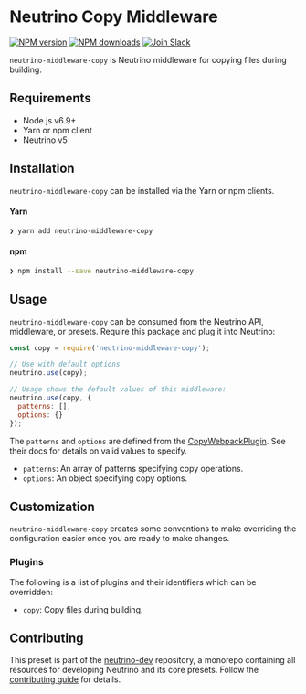 # Neutrino Copy Middleware
[![NPM version][npm-image]][npm-url] [![NPM downloads][npm-downloads]][npm-url] [![Join Slack][slack-image]][slack-url]

`neutrino-middleware-copy` is Neutrino middleware for copying files during building.

## Requirements

- Node.js v6.9+
- Yarn or npm client
- Neutrino v5

## Installation

`neutrino-middleware-copy` can be installed via the Yarn or npm clients.

#### Yarn

```bash
❯ yarn add neutrino-middleware-copy
```

#### npm

```bash
❯ npm install --save neutrino-middleware-copy
```

## Usage

`neutrino-middleware-copy` can be consumed from the Neutrino API, middleware, or presets. Require this package
and plug it into Neutrino:

```js
const copy = require('neutrino-middleware-copy');

// Use with default options
neutrino.use(copy);

// Usage shows the default values of this middleware:
neutrino.use(copy, {
  patterns: [],
  options: {}
});
```

The `patterns` and `options` are defined from the [CopyWebpackPlugin](https://github.com/kevlened/copy-webpack-plugin).
See their docs for details on valid values to specify.

- `patterns`: An array of patterns specifying copy operations.
- `options`: An object specifying copy options.

## Customization

`neutrino-middleware-copy` creates some conventions to make overriding the configuration easier once you are ready to
make changes.

### Plugins

The following is a list of plugins and their identifiers which can be overridden:

- `copy`: Copy files during building.

## Contributing

This preset is part of the [neutrino-dev](https://github.com/mozilla-neutrino/neutrino-dev) repository, a monorepo
containing all resources for developing Neutrino and its core presets. Follow the
[contributing guide](../../contributing/README.md) for details.

[npm-image]: https://img.shields.io/npm/v/neutrino-middleware-copy.svg
[npm-downloads]: https://img.shields.io/npm/dt/neutrino-middleware-copy.svg
[npm-url]: https://npmjs.org/package/neutrino-middleware-copy
[slack-image]: https://neutrino-slack.herokuapp.com/badge.svg
[slack-url]: https://neutrino-slack.herokuapp.com/
